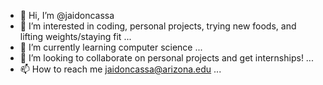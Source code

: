 - 👋 Hi, I’m @jaidoncassa
- 👀 I’m interested in coding, personal projects, trying new foods, and lifting weights/staying fit ...
- 🌱 I’m currently learning computer science ...
- 💞️ I’m looking to collaborate on personal projects and get internships! ...
- 📫 How to reach me jaidoncassa@arizona.edu ...

<!---
jaidoncassa/jaidoncassa is a ✨ special ✨ repository because its `README.md` (this file) appears on your GitHub profile.
You can click the Preview link to take a look at your changes.
--->
